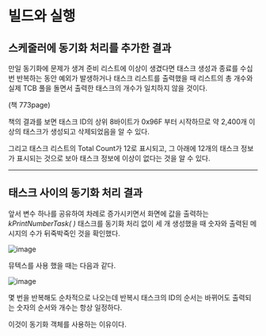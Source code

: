 # 빌드와 실행

## 스케줄러에 동기화 처리를 추가한 결과

만일 동기화에 문제가 생겨 준비 리스트에 이상이 생겼다면 태스크 생성과 종료를 수십 번 반복하는 동안 예외가 발생하거나 태스크 리스트를 출력했을 때 리스트의 총 개수와 실제 TCB 풀을 돌면서 출력한 태스크의 개수가 일치하지 않을 것이다.

(책 773page)

책의 결과를 보면 태스크 ID의 상위 8바이트가 0x96F 부터 시작하므로 약 2,400개 이상의 태스크가 생성되고 삭제되었음을 알 수 있다.

그리고 태스크 리스트의 Total Count가 12로 표시되고, 그 아래에 12개의 태스크 정보가 표시되는 것으로 보아 태스크 정보에 이상이 없다는 것을 알 수 있다.

<hr>

## 태스크 사이의 동기화 처리 결과

앞서 변수 하나를 공유하여 차례로 증가시키면서 화면에 값을 출력하는 *kPrintNumberTask( )* 태스크를 동기화 처리 없이 세 개 생성했을 때 숫자와 출력된 메시지의 수가 뒤죽박죽인 것을 확인했다.

![image](https://user-images.githubusercontent.com/34773827/61798073-a1240b00-ae63-11e9-83c4-f78e188b1a6c.png)



뮤텍스를 사용 했을 때는 다음과 같다.

![image](https://user-images.githubusercontent.com/34773827/61797661-cd8b5780-ae62-11e9-9c95-2dce9e97961d.png)

몇 번을 반복해도 순차적으로 나오는데 반복시 태스크의 ID의 순서는 바뀌어도 출력되는 숫자의 순서와 개수는 항상 일정하다.

이것이 동기화 객체를 사용하는 이유이다.